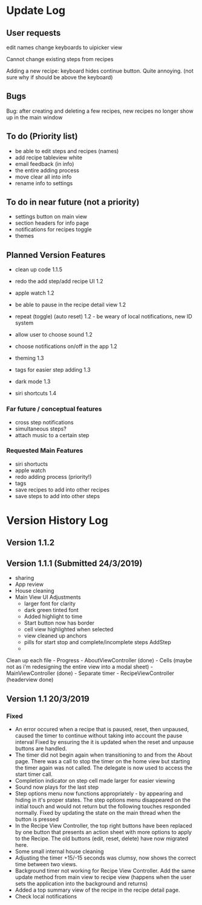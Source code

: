 
# Update Log

## User requests
edit names
change keyboards to uipicker view



Cannot change existing steps from recipes

Adding a new recipe: keyboard hides continue button. Quite annoying. (not sure why if should be above the keyboard)


## Bugs
Bug: after creating and deleting a few recipes, new recipes no longer show up in the main window

## To do (Priority list) 
- be able to edit steps and recipes (names)
- add recipe tableview white
- email feedback (in info)
- the entire adding process
- move clear all into info
- rename info to settings

## To do in near future (not a priority)
- settings button on main view
- section headers for info page
- notifications for recipes toggle
- themes

## Planned Version Features

- clean up code 1.1.5
- redo the add step/add recipe UI 1.2

- apple watch 1.2
- be able to pause in the recipe detail view 1.2
- repeat (toggle) (auto reset) 1.2 - be weary of local notifications, new ID system
- allow user to choose sound 1.2
- choose notifications on/off in the app 1.2
- theming 1.3

- tags for easier step adding 1.3
- dark mode 1.3

- siri shortcuts 1.4

### Far future / conceptual features
- cross step notifications
- simultaneous steps?
- attach music to a certain step

### Requested Main Features
- siri shortucts
- apple watch
- redo adding process (priority!)
- tags
- save recipes to add into other recipes
- save steps to add into other steps


# Version History Log

## Version 1.1.2



## Version 1.1.1 (Submitted 24/3/2019)

- sharing
- App review
- House cleaning
- Main View UI Adjustments
    - larger font for clarity
    - dark green tinted font
    - Added highlight to time
    - Start button now has border
    - cell view highlighted when selected
    - view cleaned up anchors
    - pills for start stop and complete/incomplete steps
AddStep
    - 
Clean up each file
    - Progress
    - AboutViewController (done)
    - Cells (maybe not as i'm redesigning the entire view into a modal sheet)
    - MainViewController (done)
    - Separate timer
    - RecipeViewController (headerview done)
## Version 1.1 20/3/2019

### Fixed

- An error occured when a recipe that is paused, reset, then unpaused, caused the timer to continue without taking into account the pause interval
    Fixed by ensuring the it is updated when the reset and unpause buttons are handled.
- The timer did not begin again when transitioning to and from the About page. There was a call to stop the timer on the home view but starting the timer again was not called. The delegate is now used to access the start timer call.
- Completion indicator on step cell made larger for easier viewing
- Sound now plays for the last step
- Step options menu now functions appropriately - by appearing and hiding in it's proper states.
    The step options menu disappeared on the initial touch and would not return but the following touches responded normally. Fixed by updating the state on the main thread when the button is pressed
- In the Recipe View Controller, the top right buttons have been replaced by one button that presents an action sheet with more options to apply to the Recipe. The old buttons (edit, reset, delete) have now migrated here.
- Some small internal house cleaning
- Adjusting the timer +15/-15 seconds was clumsy, now shows the correct time between two views.
- Background timer not working for Recipe View Controller. Add the same update method from main view to recipe view (happens when the user sets the application into the background and returns)
- Added a top summary view of the recipe in the recipe detail page.
- Check local notifications


